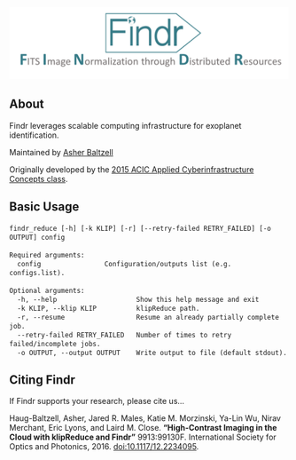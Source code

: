 ![Findr Logo](https://github.com/acic2015/findr/blob/master/img/findr_newlogo.png)


## About

Findr leverages scalable computing infrastructure for exoplanet identification.

Maintained by [Asher Baltzell](https://github.com/asherkhb)

Originally developed by the [2015 ACIC Applied Cyberinfrastructure Concepts class](https://github.com/acic2015/findr/wiki/Contributors).

## Basic Usage

```
findr_reduce [-h] [-k KLIP] [-r] [--retry-failed RETRY_FAILED] [-o OUTPUT] config

Required arguments:
  config                Configuration/outputs list (e.g. configs.list).

Optional arguments:
  -h, --help                    Show this help message and exit
  -k KLIP, --klip KLIP          klipReduce path.
  -r, --resume                  Resume an already partially complete job.
  --retry-failed RETRY_FAILED   Number of times to retry failed/incomplete jobs.
  -o OUTPUT, --output OUTPUT    Write output to file (default stdout).
```

## Citing Findr

If Findr supports your research, please cite us...

Haug-Baltzell, Asher, Jared R. Males, Katie M. Morzinski, Ya-Lin Wu, Nirav Merchant, Eric Lyons, and Laird M. Close.
**“High-Contrast Imaging in the Cloud with klipReduce and Findr”** 9913:99130F. International Society for Optics and
Photonics, 2016. [doi:10.1117/12.2234095](http://dx.doi.org/10.1117/12.2234095).
